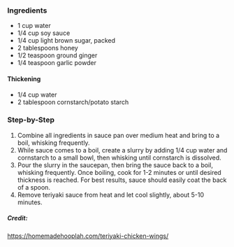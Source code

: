 ### Ingredients
* 1 cup water
* 1/4 cup soy sauce
* 1/4 cup light brown sugar, packed
* 2 tablespoons honey
* 1/2 teaspoon ground ginger
* 1/4 teaspoon garlic powder

#### Thickening
* 1/4 cup water
* 2 tablespoon cornstarch/potato starch

### Step-by-Step
1. Combine all ingredients in sauce pan over medium heat and bring to a boil, whisking frequently.
2. While sauce comes to a boil, create a slurry by adding 1/4 cup water and cornstarch to a small bowl, then whisking until cornstarch is dissolved.
3. Pour the slurry in the saucepan, then bring the sauce back to a boil, whisking frequently. Once boiling, cook for 1-2 minutes or until desired thickness is reached. For best results, sauce should easily coat the back of a spoon.
4. Remove teriyaki sauce from heat and let cool slightly, about 5-10 minutes.


##### Credit:
https://homemadehooplah.com/teriyaki-chicken-wings/

